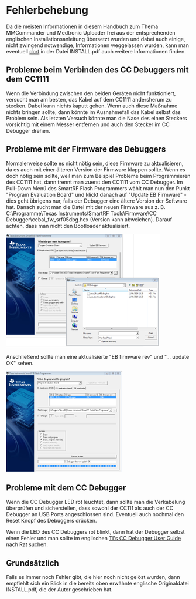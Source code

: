# Fehlerbehebung

Da die meisten Informationen in diesem Handbuch zum Thema MMCommander und Medtronic Uploader frei aus der entsprechenden englischen Installationsanleitung übersetzt wurden und dabei auch einige, nicht zwingend notwendige, Informationen weggelassen wurden, kann man eventuell [dort](http://github.com/jberian/mmcommander/) in der Datei INSTALL.pdf auch weitere Informationen finden.

## Probleme beim Verbinden des CC Debuggers mit dem CC1111

Wenn die Verbindung zwischen den beiden Geräten nicht funktioniert, versucht man am besten, das Kabel auf dem CC1111 andersherum zu stecken. Dabei kann nichts kaputt gehen. Wenn auch diese Maßnahme nichts bringen sollte, dann könnte im Ausnahmefall das Kabel selbst das Problem sein. Als letzten Versuch könnte man die Nase des einen Steckers vorsichtig mit einem Messer entfernen und auch den Stecker im CC Debugger drehen.


## Probleme mit der Firmware des Debuggers

Normalerweise sollte es nicht nötig sein, diese Firmware zu aktualisieren, da es auch mit einer älteren Version der Firmware klappen sollte. Wenn es doch nötig sein sollte, weil man zum Beispiel Probleme beim Programmieren des CC1111 hat, dann trennt man zuerst den CC1111 vom CC Debugger. 
Im Pull-Down Menü des SmartRF Flash Programmers wählt man nun den Punkt "Program Evaluation Board" und klickt danach auf "Update EB Firmware" - dies geht übrigens nur, falls der Debugger eine ältere Version der Software hat. Danach sucht man die Datei mit der neuen Firmware aus z. B. C:\Programme\Texas Instruments\SmartRF Tools\Firmware\CC Debugger\cebal_fw_srf05dbg.hex (Version kann abweichen). Darauf achten, dass man nicht den Bootloader aktualisiert.

![Firmware-Update1](../../images/enlite/firmware1.png)

Anschließend sollte man eine aktualisierte "EB firmware rev" und "... update OK" sehen.

![Firmware-Update2](../../images/enlite/firmware2.png)


## Probleme mit dem CC Debugger

Wenn die CC Debugger LED rot leuchtet, dann sollte man die Verkabelung überprüfen und sicherstellen, dass sowohl der CC111 als auch der CC Debugger an USB Ports angeschlossen sind. Eventuell auch nochmal den Reset Knopf des Debuggers drücken.

Wenn die LED des CC Debuggers rot blinkt, dann hat der Debugger selbst einen Fehler und man sollte im englischen [TI's CC Debugger User Guide](http://www.ti.com/lit/pdf/swru197) nach Rat suchen.


## Grundsätzlich

Falls es immer noch Fehler gibt, die hier noch nicht gelöst wurden, dann empfiehlt sich ein Blick in die bereits oben erwähnte englische Originaldatei INSTALL.pdf, die der Autor geschrieben hat. 

